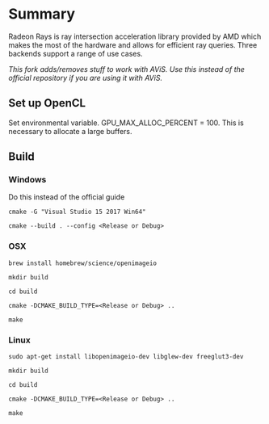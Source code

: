 # Summary
Radeon Rays is ray intersection acceleration library provided by AMD which makes the most of the hardware and allows for efficient ray queries. Three backends support a range of use cases.

*This fork adds/removes stuff to work with AViS. Use this instead of the official repository if you are using it with AViS.*

## Set up OpenCL
Set environmental variable.  GPU_MAX_ALLOC_PERCENT = 100. This is necessary to allocate a large buffers.

## Build                                                                                       

### Windows

Do this instead of the official guide

`cmake -G "Visual Studio 15 2017 Win64"`

`cmake --build . --config <Release or Debug>`

### OSX

`brew install homebrew/science/openimageio`

`mkdir build`

`cd build`

`cmake -DCMAKE_BUILD_TYPE=<Release or Debug> ..` 

`make`

### Linux

`sudo apt-get install libopenimageio-dev libglew-dev freeglut3-dev`

`mkdir build`

`cd build`

`cmake -DCMAKE_BUILD_TYPE=<Release or Debug> ..`

`make`
